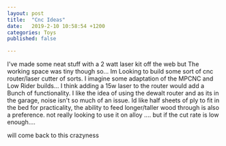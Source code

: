 ```yaml
---
layout: post
title:  "Cnc Ideas"
date:   2019-2-10 10:58:54 +1200
categories: Toys
published: false

---
```


I've made some neat stuff with a 2 watt laser kit off the web but The working space was tiny though so...
Im Looking to build some sort of cnc router/laser cutter of sorts.
I imagine some adaptation of the MPCNC and Low Rider builds...
I think adding a 15w laser to the router would add a Bunch of functionality.
I like the idea of using the dewalt router and as its in the garage, noise isn't so much of an issue.
Id like half sheets of ply to fit in the bed for practicality, the ability to feed longer/taller wood through is also a preference.
not really looking to use it on alloy .... but if the cut rate is low enough....

will come back to this crazyness
